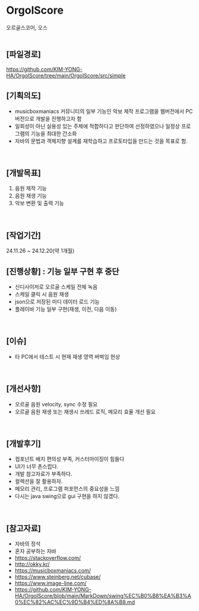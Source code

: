 # OrgolScore
오르골스코어, 오스   
<br>

## [파일경로]
https://github.com/KIM-YONG-HA/OrgolScore/tree/main/OrgolScore/src/simple
<br>

## [기획의도]
- musicboxmaniacs 커뮤니티의 일부 기능인 악보 제작 프로그램을 웹버전에서 PC버전으로 개발을 진행하고자 함
- 일회성이 아닌 실용성 있는 주제에 적합하다고 판단하여 선정하였으나 일정상 프로그램의 기능을 최대한 간소화
- 자바의 문법과 객체지향 설계를 재학습하고 프로토타입을 만드는 것을 목표로 함.
<br>

## [개발목표]
1. 음원 제작 기능
2. 음원 재생 기능
3. 악보 변환 및 출력 기능
<br>

## [작업기간]
24.11.26 ~ 24.12.20(약 1개월)
<br>

## [진행상황] : 기능 일부 구현 후 중단
- 신디사이저로 오르골 스케일 전체 녹음
- 스케일 클릭 시 음원 재생
- json으로 저장된 미디 데이터 로드 기능
- 플레이바 기능 일부 구현(재생, 이전, 다음 이동)
<br>

## [이슈]
- 타 PC에서 테스트 시 현재 재생 영역 버벅임 현상
<br>

## [개선사항]
- 오르골 음원 velocity, sync 수정 필요
- 오르골 음원 재생 또는 재생시 쓰레드 로직, 메모리 효율 개선 필요
<br>

## [개발후기]
- 컴포넌트 배치 편의성 부족, 커스터마이징이 힘들다 
- UI가 너무 촌스럽다.
- 개발 참고자료가 부족하다.
- 컬렉션을 잘 활용하자.
- 메모리 관리, 프로그램 퍼포먼스의 중요성을 느낌 
- 다시는 java swing으로 gui 구현을 하지 않겠다.
<br>

## [참고자료]
- 자바의 정석
- 혼자 공부하는 자바
- https://stackoverflow.com/
- http://okky.kr/ 
- https://musicboxmaniacs.com/
- https://www.steinberg.net/cubase/
- https://www.image-line.com/
- https://github.com/KIM-YONG-HA/OrgolScore/blob/main/MarkDown/swing%EC%B0%B8%EA%B3%A0%EC%82%AC%EC%9D%B4%ED%8A%B8.md

